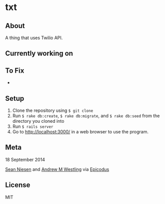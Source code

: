 # txt

## About

A thing that uses Twilio API.

## Currently working on


## To Fix

*

## Setup

1. Clone the repository using `$ git clone`
1. Run `$ rake db:create`, `$ rake db:migrate`, and `$ rake db:seed` from the directory you cloned into
1. Run `$ rails server`
1. Go to [http://localhost:3000/](http://localhost:3000/) in a web browser to use the program.

## Meta

18 September 2014

[Sean Niesen](http://github.com/seann1) and [Andrew M Westling](http://github.com/expandrew)
via [Epicodus](http://www.learnhowtoprogram.com/lessons/apis-and-twilio)

## License
MIT
